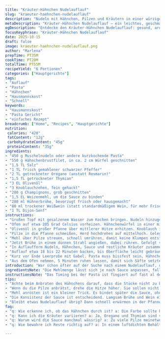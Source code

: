 ```yaml
---
title: "Kräuter-Hähnchen Nudelauflauf"
slug: "kraeuter-haehnchen-nudelauflauf"
description: "Nudeln mit Hähnchen, Pilzen und Kräutern in einer würzigen Sauce. Hergestellt mit einer Mischung aus frischem Rosmarin, Thymian und einem kleinen Twist. Im Ofen gebacken bis goldgelb und aromatisch. Die Sauce bindet durch Eiweiß leicht, das ergibt eine cremige Textur ohne Sahne. Perfekte Resteverwertung, einfach und schnell. Gut für sechs Portionen, mit angepassten Garzeiten und Zutaten. Ein Gericht, das man mit einer guten Pilzmischung oder getrockneten Kräutern variiert. Dazu passt ein frischer Salat oder gedünstetes Gemüse. Innovativer Einsatz von Weißwein bringt Säure und verleiht einen würzigen Kick."
metaDescription: "Kräuter-Hähnchen Nudelauflauf – ein leichtes, geschmackvolles Gericht mit Hähnchen, Pilzen und aromatischen Kräutern, ideal für die Resteverwertung."
ogDescription: "Entdecke den Kräuter-Hähnchen Nudelauflauf: gesund, aromatisch und perfekt für schnelle Mittagessen oder Abendessen mit Freunden."
focusKeyphrase: "Kräuter-Hähnchen Nudelauflauf"
date: 2025-10-15
draft: false
image: kraeuter-haehnchen-nudelauflauf.png
author: "Marlena"
prepTime: PT35M
cookTime: PT20M
totalTime: PT55M
recipeYield: "6 Portionen"
categories: ["Hauptgerichte"]
tags:
- "Auflauf"
- "Pasta"
- "Hähnchen"
- "Hausmannskost"
- "Schnell"
keywords:
- "Hausmannskost"
- "Pasta Gericht"
- "einfaches Rezept"
breadcrumb: ["Home", "Recipes", "Hauptgerichte"]
nutrition: 
 calories: "420"
 fatContent: "12g"
 carbohydrateContent: "45g"
 proteinContent: "35g"
ingredients:
- "450 g Muschelnudeln oder andere kurzkochende Pasta"
- "550 g Hähnchenbrustfilet, in ca. 2 cm Würfel geschnitten"
- "1,5 TL Salz"
- "1 TL frisch gemahlener schwarzer Pfeffer"
- "2 TL getrockneter Oregano (anstatt Rosmarin)"
- "1,5 TL getrockneter Thymian"
- "3 EL Olivenöl"
- "3 Knoblauchzehen, fein gehackt"
- "200 g Champignons, grob geschnitten"
- "1,5 EL Weizenmehl, um die Sauce zu binden"
- "280 ml Hühnerbrühe, bevorzugt frisch oder hausgemacht"
- "80 ml trockener Weißwein (statt standardmäßigem Wein, für mehr Frische)"
- "1 TL Dijon-Senf"
instructions:
- "Großen Topf mit gesalzenem Wasser zum Kochen bringen. Nudeln hinzugeben, nach Packungsanweisung fast al dente kochen. Abgießen, beiseite stellen. Warte auf das leichte Zurückspringen der Pasta, nicht zu weich."
- "Ofen auf etwa 205 Grad Celsius vorheizen. Hähnchenwürfel in einer mittelgroßen Schüssel mit Salz, Pfeffer, Oregano und Thymian würzen – lieber etwas weniger Kräuter anfangs, da sie beim Backen intensiver werden."
- "Olivenöl in großer Pfanne über mittlerer Hitze erhitzen. Knoblauch im Öl brutzeln lassen bis es duftet, nicht anbrennen. Hähnchen hinzufügen. Richtig Farbe nehmen lassen, rundherum anbraten. Nach ca. 12 Minuten (mit gelegentlichem Wenden) hellerrosa Fleisch noch eher knackig innen. Herausnehmen, kurz ruhen lassen."
- "Pilze in die Pfanne schmeißen, Herd hochdrehen auf mittelhoch. Gelegentlich wenden, bis sie leicht schrumpfen und Flüssigkeit austritt – 4 bis 5 Minuten. Das ist der Schlüssel, sonst wird die Sauce wässrig."
- "Mehl über Pilze streuen, schnell umrühren, damit keine Klumpen entstehen – Mehl bindet später die Flüssigkeit schön. Kurz anrösten, paar Sekunden reichen."
- "Jetzt Brühe in einem dünnen Strahl angießen, dabei rühren. Gefolgt vom Weißwein. Senf ebenfalls einrühren. Hitze auf mittel stellen, sanft köcheln lassen. Gelegentlich rühren, bis Sauce merklich eindickt und Blasen wirft, ungefähr 6 Minuten."
- "In Auflaufform Nudeln, Hähnchen, Sauce und restliche Kräuter zusammengeben. Sorgfältig vermischen, damit Sauce überall anhaftet; Stücke sollten nicht zu nass sein, aber auch nicht trocken. Kleine Lücken lassen, damit der Ofen „arbeiten“ kann."
- "Auflauf etwa 18 bis 22 Minuten backen, bis Oberfläche leicht gebräunt und Bläschen sichtbar sind. Nicht zu lange, sonst trocknet das Fleisch aus. Falls man Käse möchte, nach 15 Minuten eine Schicht Parmesan darüberstreuen."
- "Kurz vor Ende Leerprobe mit Gabel. Pasta muss bissfest sein, Hähnchen durchgegart ohne zähe Stellen. Wer mag, am Schluss 5 Minuten unter Grill, um goldene Kruste zu erzeugen."
- "Aus dem Ofen nehmen, 5 Minuten ruhen lassen, damit sich Säfte setzten können. Sofort servieren."
introduction: "War schon öfter auf der Suche nach einem Nudelauflauf, der nicht zu schwer ist und trotzdem Geschmack hat. Klassisches Hähnchen mit Pilzen, Kräutern und einer Sauce, die nicht mit Sahne überfrachtet ist. In vergangenen Versuchen oft zu wässrig geworden oder Fleisch zu trocken. Der Einsatz von Weißwein brachte hier überraschend Frische, die ich sonst in einfachen Rezepten vermisst habe. Oregano ersetzt Rosmarin – mein persönlicher Favorit für den erdig-würzigen Touch. Zusammen mit Thymian und frisch angebratenem Knoblauch bekommt das Ganze eine Tiefe, die fast schon wie selbstgemacht wirkt, obwohl alles schnell und ohne Schnickschnack zubereitet ist. Die Zubereitung im Ofen sorgt für diese leichte Kruste oben drauf, die knackig und aromatisch ist. Ein Gericht, bei dem Geduld beim Anbraten und das Beobachten von Texturen echte Vorteile bringen."
ingredientsNote: "Die Mehlmenge lässt sich je nach Sauce anpassen, falls du eine glutenfreie Variante brauchst, geht Maisstärke auch. Wichtig ist, die Pilze nicht zu viel Wasser ziehen zu lassen – also entweder frische verwenden oder gut abtropfen lassen bei eingelegten. Frischer Knoblauch ist entscheidend, getrockneter bringt nicht denselben Geschmack. Falls kein Weißwein zur Hand, kann Apfelessig mit Wasser verdünnt die Säure etwas bringen, aber vorsichtig dosieren. Hähnchenbrust kann durch Putenfleisch ersetzt werden, gibt ähnliche Konsistenz. Für noch mehr Aroma gelingt mit einer Mischung aus Champignons, Kräuterseitlingen oder sogar getrockneten Steinpilzen ein vollmundiger Geschmack. Salz und Pfeffer nie zu früh komplett hinzufügen; am Ende nochmal prüfen. Die Kräuter frisch oder getrocknet verwenden, aber immer anpassen, da getrocknet intensiver."
instructionsNote: "Das Timing bei der Pasta ist fingiert auf fast al dente; besser sofort abgießen und mit kaltem Wasser abschrecken, wenn man nicht gleich alles vermischt – Pasta quillt sonst schnell durch. Beim Hähnchen auf Farbe achten: zu braun wird zäh, zu blass bleibt roh. Die Pilze sollen wirklich nur ihren Saft verlieren, nicht kochen. Das Anrösten vom Mehl ist ein Trick, um den Mehlgeschmack zu vermeiden, oft übersehen. Beim Eingießen der Flüssigkeiten langsam arbeiten, sonst Klumpen in der Sauce. Weißwein ist kein Muss, aber hilfreich bei der Konsistenz und Frische. Masse in der Auflaufform nicht zu dicht packen, Luft braucht Platz zum Zirkulieren. Backzeit nicht starr sehen, lieber mit Auge und Gabel testen. Ruhephase nach Backen ist wichtig, sonst läuft einem alles auseinander. Kleiner Tipp: Reste am nächsten Tag kurz in der Pfanne aufwärmen, bleibt saftig."
tips:
- "Achte beim Anbraten des Hähnchens darauf, dass die Stücke nicht zu braun werden. Lieber etwas weniger, dafür perfekt durchgegart. Die richtige Farbe bedeutet saftig und zart."
- "Wenn du die Pilze anbrätst, drehe die Hitze höher. Sie sollen nicht kochen, sondern brutzeln. So verlieren sie ihren Saft und entwickeln Aroma. Gelegentlich wenden, damit nichts anbrennt."
- "Mehl anrösten ist ein kleiner Trick. Es bindet später die Sauce, ohne klumpig zu werden. Ein paar Sekunden reichen, um den Geschmack zu neutralisieren. So bleibt es cremig."
- "Die Konsistenz der Sauce ist entscheidend. Langsam Brühe und Wein eingießen, sonst entstehen Klumpen. Ein gleichmäßiges Menü wird mit geduldiger Hand angerichtet. Mach beim Rühren ruhig langsame Bewegungen."
- "Bleibt etwas Nudelauflauf übrig? Dann schnell erwärmen in der Pfanne mit etwas Wasser. So wird die Pasta wieder saftig. Vermeide die Mikrowelle, ungleichmäßige Erwärmung ist ein Problem."
faq:
- "q: Wie erkenne ich, ob das Hähnchen durch ist? a: Die Farbe sollte hellrosa sein. Fühle an einem Stück. Zäh? Dann noch kurz in der Pfanne lassen. Vermeide übergaren."
- "q: Kann ich die Kräuter variieren? a: Ja, Oregano und Thymian sind variabel. Frische Kräuter sind intensiver, aber getrocknete machen auch Spaß. Dinge anpassen, je nach Geschmack."
- "q: Warum wird die Sauce manchmal wässrig? a: Zu viele Pilze meinetwegen oder zu wenig Hitze. Schnell zubereiten und anbraten, dann bindet alles besser. Das ist der Schlüssel."
- "q: Wie bewahre ich Reste richtig auf? a: In einem luftdichten Behälter im Kühlschrank. Auch einfrieren ist möglich. Aber achte darauf, gut abtropfen vor dem Lagern."

---
```

